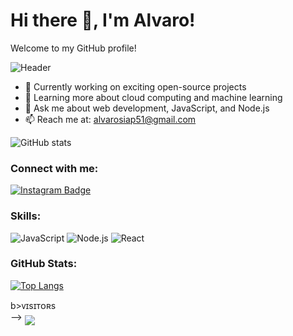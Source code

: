 # Hi there 👋, I'm Alvaro!
Welcome to my GitHub profile!

![Header](https://i.giphy.com/media/v1.Y2lkPTc5MGI3NjExejg2NHlqOHBqMXp6eHNkbjB2NDNreXR0cnhmY2xqNXRzcjYxcmU1bCZlcD12MV9pbnRlcm5hbF9naWZfYnlfaWQmY3Q9Zw/jUckyQVjuHNx9vXUtv/giphy.gif)

- 🔭 Currently working on exciting open-source projects
- 🌱 Learning more about cloud computing and machine learning
- 💬 Ask me about web development, JavaScript, and Node.js
- 📫 Reach me at: alvarosiap51@gmail.com

![GitHub stats](https://github-readme-stats.vercel.app/api?username=Varo-Amv&show_icons=true&theme=dark)

### Connect with me:
[![Instagram Badge](https://img.shields.io/badge/-varo.mz-blue?style=flat-square&logo=Instagram&logoColor=white&link=https://instagram.com/varo.mz)](https://instagram.com/varo.mz)

### Skills:
![JavaScript](https://img.shields.io/badge/-JavaScript-black?style=flat-square&logo=javascript)
![Node.js](https://img.shields.io/badge/-Nodejs-c0ebd?style=flat-square&logo=Node.js)
![React](https://img.shields.io/badge/-React-blue?style=flat-square&logo=react)

### GitHub Stats:
[![Top Langs](https://github-readme-stats.vercel.app/api/top-langs/?username=Varo-Amv&layout=compact)](https://github.com/anuraghazra/github-readme-stats)

b>ᴠɪsɪᴛᴏʀs</b><br>
 -->    <img align="middle" src="https://profile-counter.glitch.me/Varo-Amv/count.svg" />
</p>

